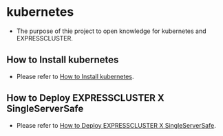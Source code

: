 # kubernetes
- The purpose of thie project to open knowledge for kubernetes and EXPRESSCLUSTER.

## How to Install kubernetes
- Please refer to [How to Install kubernetes](https://github.com/EXPRESSCLUSTER/kubernetes/blob/master/HowToInstallK8s.md).

## How to Deploy EXPRESSCLUSTER X SingleServerSafe
- Please refer to [How to Deploy EXPRESSCLUSTER X SingleServerSafe](https://github.com/EXPRESSCLUSTER/kubernetes/blob/master/HowToDeploySSS.md). 

